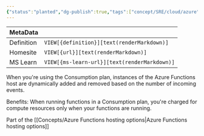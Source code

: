 ```yaml
---
{"status":"planted","dg-publish":true,"tags":["concept/SRE/cloud/azure"],"creation_date":"2024-05-03 23:34","definition":"The Consumption plan is the fully serverless hosting option for Azure Functions.","ms-learn-url":"https://learn.microsoft.com/en-us/azure/azure-functions/consumption-plan","url":"undefined","permalink":"/concepts/azure-functions-consumption-plan-hosting/","dgPassFrontmatter":true}
---
```


| MetaData   |                                              |
| ---------- | -------------------------------------------- |
| Definition | `VIEW[{definition}][text(renderMarkdown)]`   |
| Homesite   | `VIEW[{url}][text(renderMarkdown)]`          |
| MS Learn   | `VIEW[{ms-learn-url}][text(renderMarkdown)]` |
When you're using the Consumption plan, instances of the Azure Functions host are dynamically added and removed based on the number of incoming events.

Benefits:
When running functions in a Consumption plan, you're charged for compute resources only when your functions are running.


Part of the [[Concepts/Azure Functions hosting options\|Azure Functions hosting options]]
